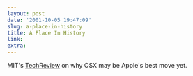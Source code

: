 ```yaml
---
layout: post
date: '2001-10-05 19:47:09'
slug: a-place-in-history
title: A Place In History
link: 
extra: 
---
```


MIT's [TechReview](http://www.techreview.com/magazine/oct01/garfinkel.asp) on why OSX may be Apple's best move yet.